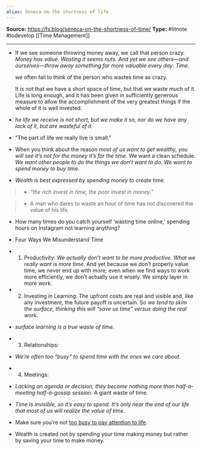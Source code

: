 ```yaml
---
alias: Seneca on the shortness of life
---
```

**Source:** https://fs.blog/seneca-on-the-shortness-of-time/
**Type:** #litnote #todevelop  [[Time Management]]

----


-   If we see someone throwing money away, we call that person crazy. *Money has value. Wasting it seems nuts. And yet we see others—and ourselves—throw away something far more valuable every day: Time.*
    
    we often fail to think of the person who wastes time as crazy.
    
    It is not that we have a short space of time, but that we waste much of it. Life is long enough, and it has been given in sufficiently generous measure to allow the accomplishment of the very greatest things if the whole of it is well invested.
    
-   *he life we receive is not short, but we make it so, nor do we have any lack of it, but are wasteful of it.*
    
-   “The part of life we really live is small.” 
    
-   When you think about the reason *most of us want to get wealthy, you will see it’s not for the money it’s for the time.* We want a clean schedule. *We want other people to do the things we don’t want to do. We want to spend money to buy time.*
    
-   *Wealth is best expressed by spending money to create time.*
    
> -   *“the rich invest in time; the poor invest in money.”*
    
> -   A man who dares to waste an hour of time has not discovered the value of his life.
    
-   How many times do you catch yourself ‘wasting time online,’ spending hours on Instagram not learning anything?
    
-   Four Ways We Misunderstand Time
    
-   1. Productivity: *We actually don’t want to be more productive. What we really want is more time.* And yet because we don’t properly value time, we never end up with more; even when we find ways to work more efficiently, we don’t actually use it wisely. We simply layer in more work.
    
-   2. Investing in Learning: The upfront costs are real and visible and, like any investment, the future payoff is uncertain. So *we tend to skim the surface, thinking this will “save us time” versus doing the real work.*
    
-   *surface learning is a true waste of time.*
    
-   3. Relationships:
    
-   *We’re often too “busy” to spend time with the ones we care about.*
    
-   4. Meetings:
    
-   *Lacking an agenda or decision, they become nothing more than half-a-meeting half-a-gossip session*. A giant waste of time.
    
-   *Time is invisible, so it’s easy to spend. It’s only near the end of our life that most of us will realize the value of time.*
    
-   Make sure you’re not [too busy to pay attention to life](https://fs.blog/2016/02/too-busy/).
    

-   Wealth is created not by spending your time making money but rather by saving your time to make money.
